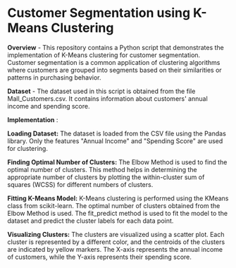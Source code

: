 # **Customer Segmentation using K-Means Clustering**

**Overview** - This repository contains a Python script that demonstrates the implementation of K-Means clustering for customer segmentation. Customer segmentation is a common application of clustering algorithms where customers are grouped into segments based on their similarities or patterns in purchasing behavior.

**Dataset** - The dataset used in this script is obtained from the file Mall_Customers.csv. It contains information about customers' annual income and spending score.

**Implementation** :

**Loading Dataset:** The dataset is loaded from the CSV file using the Pandas library. Only the features "Annual Income" and "Spending Score" are used for clustering.

**Finding Optimal Number of Clusters:** The Elbow Method is used to find the optimal number of clusters. This method helps in determining the appropriate number of clusters by plotting the within-cluster sum of squares (WCSS) for different numbers of clusters.

**Fitting K-Means Model:** K-Means clustering is performed using the KMeans class from scikit-learn. The optimal number of clusters obtained from the Elbow Method is used. The fit_predict method is used to fit the model to the dataset and predict the cluster labels for each data point.

**Visualizing Clusters:** The clusters are visualized using a scatter plot. Each cluster is represented by a different color, and the centroids of the clusters are indicated by yellow markers. The X-axis represents the annual income of customers, while the Y-axis represents their spending score.

